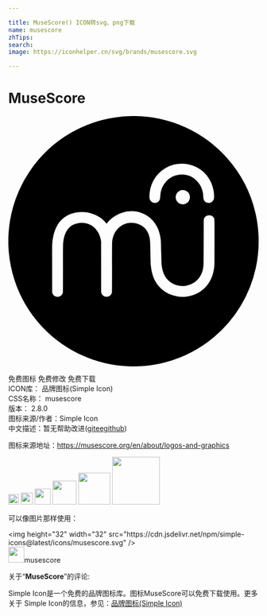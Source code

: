 ```yaml
---

title: MuseScore() ICON转svg、png下载
name: musescore
zhTips: 
search: 
image: https://iconhelper.cn/svg/brands/musescore.svg

---
```


# MuseScore  <small style="font-size: 60%;font-weight: 100"></small>

<div id="svg" class="svg-wrap">
<svg role="img" viewBox="0 0 24 24" xmlns="http://www.w3.org/2000/svg"><title>MuseScore icon</title><path d="M11.777 23.997a11.989 11.989 0 0 1-8.98-4.296 12.013 12.013 0 0 1-2.406-4.655A12.1 12.1 0 0 1 .273 9.44a11.926 11.926 0 0 1 1.72-4.064 12.056 12.056 0 0 1 4.056-3.799 11.94 11.94 0 0 1 4.13-1.44 12.211 12.211 0 0 1 3.693.007c1.708.27 3.302.89 4.751 1.848.873.577 1.692 1.29 2.385 2.08a11.966 11.966 0 0 1 2.68 5.196c.402 1.718.416 3.556.039 5.291a12.004 12.004 0 0 1-4.024 6.643 12.013 12.013 0 0 1-4.655 2.407c-.743.195-1.499.316-2.29.367a17.83 17.83 0 0 1-.809.026l-.172-.003zm-6.924-6.684a.488.488 0 0 0 .23-.133.548.548 0 0 0 .139-.232c.013-.043.014-.178.018-2.363.004-2.12.005-2.327.018-2.438.033-.298.076-.51.146-.72.101-.303.224-.516.406-.705.14-.144.26-.232.434-.315a1.76 1.76 0 0 1 .504-.148c.114-.017.382-.024.493-.012a1.803 1.803 0 0 1 1.308.807c.166.25.271.528.327.866l.017.106.004 2.438c.004 2.324.005 2.44.019 2.485a.555.555 0 0 0 .133.226.5.5 0 0 0 .201.128c.052.019.068.021.167.021a.462.462 0 0 0 .37-.145.507.507 0 0 0 .149-.3c.006-.042.008-.774.008-2.407 0-1.542.003-2.375.008-2.428.047-.48.222-.889.523-1.225.183-.204.464-.39.73-.482.21-.074.394-.101.626-.095.304.01.55.066.8.186.284.136.514.341.668.597.178.294.28.662.299 1.083.002.053.013.491.023.973.022 1.002.024 1.063.04 1.238.072.787.307 1.426.711 1.935.087.11.311.333.417.417.435.344.944.555 1.532.634.177.024.507.03.68.012.797-.082 1.53-.463 2.015-1.046.373-.45.606-.99.704-1.64.046-.302.043-.143.046-2.506.003-2.417.007-2.223-.054-2.346a.484.484 0 0 0-.332-.251.584.584 0 0 0-.416.06c-.1.06-.19.183-.22.304-.009.031-.012.478-.016 2.22-.005 2.415 0 2.23-.055 2.51-.18.917-.81 1.522-1.73 1.66a2.358 2.358 0 0 1-.512-.008c-.464-.07-.84-.256-1.13-.557-.332-.345-.53-.816-.601-1.432-.018-.151-.026-.387-.043-1.212-.018-.853-.026-1.05-.047-1.24-.129-1.123-.68-1.983-1.548-2.417a2.773 2.773 0 0 0-1.121-.294c-.55-.035-1.136.12-1.671.441a2.949 2.949 0 0 0-.813.707l-.038.049-.028-.038a2.542 2.542 0 0 0-.235-.261c-.457-.433-1.1-.722-1.78-.8a3.877 3.877 0 0 0-.65-.001c-.635.07-1.141.286-1.559.666-.48.437-.795 1.103-.912 1.926-.056.393-.057.436-.054 2.915l.002 2.184.022.064a.525.525 0 0 0 .359.339c.078.02.188.02.267 0zm11.99-8.863a.687.687 0 0 0 .546-.505.849.849 0 0 0 .008-.3.685.685 0 0 0-.455-.516.678.678 0 0 0-.895.649c0 .055.005.11.012.142a.684.684 0 0 0 .783.53zm-2.667-.138a.495.495 0 0 0 .32-.265c.046-.092.06-.158.067-.343a2.224 2.224 0 0 1 .617-1.49 1.934 1.934 0 0 1 1.146-.587c.145-.022.434-.024.581-.004.307.043.58.143.822.3.244.16.474.4.634.663.202.333.326.763.327 1.127 0 .1.012.184.036.26a.507.507 0 0 0 .94.068c.053-.111.06-.15.059-.35 0-.198-.01-.318-.043-.514-.217-1.298-1.165-2.294-2.426-2.545a2.47 2.47 0 0 0-.625-.055 3.031 3.031 0 0 0-2.738 1.638 3.3 3.3 0 0 0-.366 1.43c-.01.265.037.418.167.544a.509.509 0 0 0 .482.123z"/></svg>
</div>
<detail full-name='musescore'></detail>

<div class="detail-page">
<p>
<span><span class="badge-success badge">免费图标</span> <span class="badge-success badge">免费修改</span>  <span class="badge-success badge">免费下载</span> </span>
<br/>
<span>
ICON库：
<span class="badge-secondary badge">品牌图标(Simple Icon)</span> 
</span>
<br/>
<span>
CSS名称：
<span class="badge-secondary badge">musescore</span> 
</span>

<br/>
<span>
版本：
<span class="badge-secondary badge">2.8.0</span> 
</span>
<br/>
<span>图标来源/作者：<span class="badge-light badge">Simple Icon</span></span> 
<br/>
<span class="zh-detail">中文描述：暂无<span class="help-link"><span>帮助改进</span>(<a href="https://gitee.com/liuwave/icon-helper/edit/master/json/brands/musescore.json" target="_blank" rel="noopener noreferrer">gitee</a><a href="https://github.com/liuwave/icon-helper/edit/master/json/brands/musescore.json" target="_blank" rel="noopener noreferrer">github</a></span>)</span><br/>
</p>
</div><div class="description description alert alert-light"><p>图标来源地址：<a href="https://musescore.org/en/about/logos-and-graphics" target="_blank" rel="noopener noreferrer">https://musescore.org/en/about/logos-and-graphics</a></p></div>
<div class="alert alert-dark">
<img height="21" width="21" src="https://cdn.jsdelivr.net/npm/simple-icons@latest/icons/musescore.svg" />
<img height="24" width="24" src="https://cdn.jsdelivr.net/npm/simple-icons@latest/icons/musescore.svg" />
<img height="32" width="32" src="https://cdn.jsdelivr.net/npm/simple-icons@latest/icons/musescore.svg" />
<img height="48" width="48" src="https://cdn.jsdelivr.net/npm/simple-icons@latest/icons/musescore.svg" />
<img height="64" width="64" src="https://cdn.jsdelivr.net/npm/simple-icons@latest/icons/musescore.svg" />
<img height="96" width="96" src="https://cdn.jsdelivr.net/npm/simple-icons@latest/icons/musescore.svg" />

</div>
<div>
  <p>可以像图片那样使用：    
  </p>
  <div class="alert alert-primary" style="font-size: 14px">
    &lt;img height="32" width="32" src="https://cdn.jsdelivr.net/npm/simple-icons@latest/icons/musescore.svg" /&gt;
    <copy-btn content='<img height="32" width="32" src="https://cdn.jsdelivr.net/npm/simple-icons@latest/icons/musescore.svg" />'></copy-btn>
  </div>
  <div class="alert alert-secondary">
    <img height="32" width="32" src="https://cdn.jsdelivr.net/npm/simple-icons@latest/icons/musescore.svg" />musescore
    <copy-btn content="musescore" btn-title="复制图标名称"></copy-btn>
  </div>
</div>
<div class="icon-detail__container">
<p>关于“<b>MuseScore</b>”的评论:</p>
</div>
<Vssue title="关于“MuseScore”的评论" />
<div><p>Simple Icon是一个免费的品牌图标库。图标MuseScore可以免费下载使用。更多关于  Simple Icon的信息，参见：<a target="_blank" href="https://iconhelper.cn/brands.html">品牌图标(Simple Icon)</a>
</p></div>
